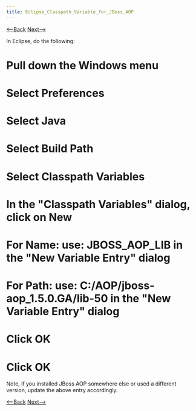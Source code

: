 ```yaml
---
title: Eclipse_Classpath_Variable_for_JBoss_AOP
---
```

[<--Back]({{site.pagesurl}}/Eclipse_VM_Configuration_for_JBoss_AOP) [Next-->]({{site.pagesurl}}/Eclipse_Java_Language_Preferences_for_JBoss_AOP)

In Eclipse, do the following:
# Pull down the **Windows** menu
# Select **Preferences**
# Select **Java**
# Select **Build Path**
# Select **Classpath Variables**
# In the "Classpath Variables" dialog, click on **New**
# For **Name:** use: JBOSS_AOP_LIB in the "New Variable Entry" dialog
# For **Path:** use: C:/AOP/jboss-aop_1.5.0.GA/lib-50 in the "New Variable Entry" dialog
# Click **OK**
# Click **OK**

Note, if you installed JBoss AOP somewhere else or used a different version, update the above entry accordingly.

[<--Back]({{site.pagesurl}}/Eclipse_VM_Configuration_for_JBoss_AOP) [Next-->]({{site.pagesurl}}/Eclipse_Java_Language_Preferences_for_JBoss_AOP)
